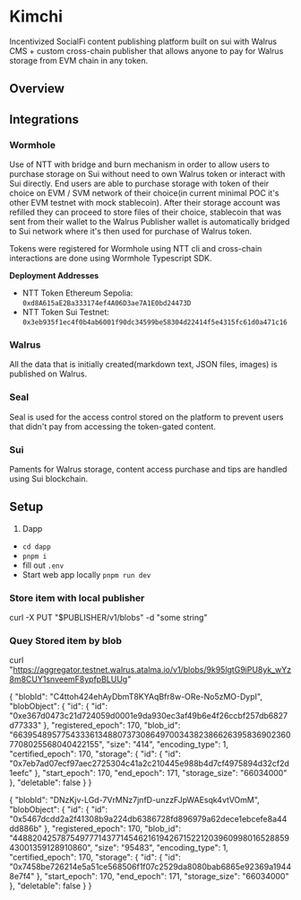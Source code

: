 # Kimchi

Incentivized SocialFi content publishing platform built on sui with Walrus CMS + custom cross-chain publisher that allows anyone to pay for Walrus storage from EVM chain in any token.

## Overview

## Integrations

### Wormhole

Use of NTT with bridge and burn mechanism in order to allow users to purchase storage on Sui without need to own Walrus token or interact with Sui directly. End users are able to purchase storage with token of their choice on EVM / SVM network of their choice(in current minimal POC it's other EVM testnet with mock stablecoin). After their storage account was refilled they can proceed to store files of their choice, stablecoin that was sent from their wallet to the Walrus Publisher wallet is automatically bridged to Sui network where it's then used for purchase of Walrus token.

Tokens were registered for Wormhole using NTT cli and cross-chain interactions are done using Wormhole Typescript SDK.

**Deployment Addresses**

- NTT Token Ethereum Sepolia: `0xd8A615aE2Ba333174ef4A06D3ae7A1E0bd24473D`
- NTT Token Sui Testnet: `0x3eb935f1ec4f0b4ab6001f90dc34599be58304d22414f5e4315fc61d0a471c16`

### Walrus

All the data that is initially created(markdown text, JSON files, images) is published on Walrus.

### Seal

Seal is used for the access control stored on the platform to prevent users that didn't pay from accessing the token-gated content.

### Sui

Paments for Walrus storage, content access purchase and tips are handled using Sui blockchain.

## Setup

1. Dapp

- `cd dapp`
- `pnpm i`
- fill out `.env`
- Start web app locally `pnpm run dev`

### Store item with local publisher

curl -X PUT "$PUBLISHER/v1/blobs" -d "some string"

### Quey Stored item by blob

curl "https://aggregator.testnet.walrus.atalma.io/v1/blobs/9k95lgtG9iPU8yk_wYz8m8CUY1snveemF8ypfpBLUUg"

{
"blobId": "C4ttoh424ehAyDbmT8KYAqBfr8w-ORe-No5zMO-DypI",
"blobObject": {
"id": {
"id": "0xe367d0473c21d724059d0001e9da930ec3af49b6e4f26ccbf257db6827d77333"
},
"registered_epoch": 170,
"blob_id": "66395489577543336134880737308649700343823866263958369023607708025568040422155",
"size": "414",
"encoding_type": 1,
"certified_epoch": 170,
"storage": {
"id": {
"id": "0x7eb7ad07ecf97aec2725304c41a2c210445e988b4d7cf4975894d32cf2d1eefc"
},
"start_epoch": 170,
"end_epoch": 171,
"storage_size": "66034000"
},
"deletable": false
}
}

{
"blobId": "DNzKjv-LGd-7VrMNz7jnfD-unzzFJpWAEsqk4vtVOmM",
"blobObject": {
"id": {
"id": "0x5467dcdd2a2f41308b9a224db6386728fd896979a62dece1ebcefe8a44dd886b"
},
"registered_epoch": 170,
"blob_id": "44882042578754977714377145462161942671522120396099801652885943001359128910860",
"size": "95483",
"encoding_type": 1,
"certified_epoch": 170,
"storage": {
"id": {
"id": "0x7458be726214e5a51ce568506f1f07c2529da8080bab6865e92369a19448e7f4"
},
"start_epoch": 170,
"end_epoch": 171,
"storage_size": "66034000"
},
"deletable": false
}
}
